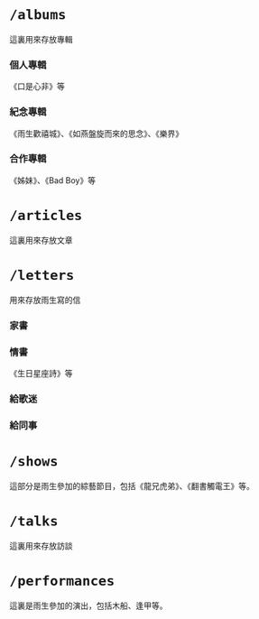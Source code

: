 
# `/albums`
這裏用來存放專輯

### 個人專輯
《口是心非》等

### 紀念專輯
《雨生歡禧城》、《如燕盤旋而來的思念》、《樂界》

### 合作專輯
《姊妹》、《Bad Boy》等

# `/articles`
這裏用來存放文章


# `/letters`
用來存放雨生寫的信

### 家書

### 情書

《生日星座詩》等

### 給歌迷

### 給同事


# `/shows`
這部分是雨生參加的綜藝節目，包括《龍兄虎弟》、《翻書觸電王》等。

# `/talks`
這裏用來存放訪談


# `/performances`
這裏是雨生參加的演出，包括木船、逢甲等。
